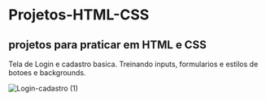 # Projetos-HTML-CSS
## projetos para praticar em HTML e CSS



Tela de Login e cadastro basica. 
Treinando inputs, formularios e estilos de botoes e backgrounds.

![Login-cadastro (1)](https://user-images.githubusercontent.com/80357746/179130462-8bceed26-6e36-4224-b9ff-2d5911c522b1.gif)

